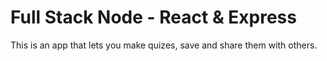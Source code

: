 <h1>Full Stack Node - React & Express</h1>
This is an app that lets you make quizes, save and share them with others.